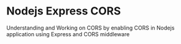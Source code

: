 # Nodejs Express CORS
Understanding and Working on CORS by enabling CORS in Nodejs application using Express and CORS middleware
